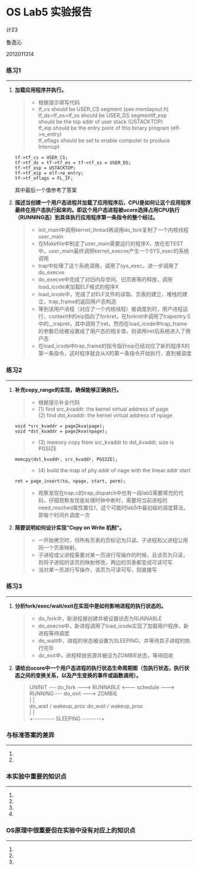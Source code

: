 # OS Lab5 实验报告

计23

鲁逸沁

2012011314

### 练习1
---
1.	<b>加载应用程序并执行。</b>

	> * 根据提示填写代码
	> * tf_cs should be USER_CS segment (see memlayout.h)<br/>
	tf_ds=tf_es=tf_ss should be USER_DS segmenttf_esp<br/>
	should be the top addr of user stack (USTACKTOP)<br/>
	tf_eip should be the entry point of this binary program (elf->e_entry)<br/>
	tf_eflags should be set to enable computer to produce Interrupt<br/>
	```
	tf->tf_cs = USER_CS;
    tf->tf_ds = tf->tf_es = tf->tf_ss = USER_DS;
    tf->tf_esp = USTACKTOP;
    tf->tf_eip = elf->e_entry;
    tf->tf_eflags = FL_IF;
	```
	其中最后一个值参考了答案

2.	<b>描述当创建一个用户态进程并加载了应用程序后，CPU是如何让这个应用程序最终在用户态执行起来的。即这个用户态进程被ucore选择占用CPU执行（RUNNING态）到具体执行应用程序第一条指令的整个经过。</b>
	
	> * init_main中调用kernel_thread再调用do_fork复制了一个内核线程user_main
	> * 在Makefile中制定了user_main需要运行的程序X，放在宏TEST中，user_main最终调用kernel_execve产生一个SYS_exec的系统调用
	> * trap中处理了这个系统调用，调用了sys_exec，进一步调用了do_execve
	> * do_execve中完成了对旧内存空间、旧页表等的释放，调用load_icode来加载ELF格式的程序X
	> * load_icode中，完成了对ELF文件的读取、页表的建立、堆栈的建立，trap_frame的返回用户态构造
	> * 等到该用户进程（对应了一个内核线程）被调度到时，用户进程运行，context中的eip指向了forkret，在forkret中调用了trapentry.S中的__trapret，其中调用了iret。然而在load_icode中trap_frame的参数已经被设置成了用户态的相关值，则调用iret后系统进入了用户态
	> * 在load_icode中trap_frame的指令指针eip已经对应了新的程序X的第一条指令，这时程序就会从X的第一条指令开始执行，直到被调度

### 练习2
---
1.	<b>补充copy_range的实现，确保能够正确执行。</b>

	> * 根据提示补全代码
	> * (1) find src_kvaddr: the kernel virtual address of page<br/>
	(2) find dst_kvaddr: the kernel virtual address of npage
	```
	void *src_kvaddr = page2kva(page);
	void *dst_kvaddr = page2kva(npage);
	```
	> * (3) memory copy from src_kvaddr to dst_kvaddr, size is PGSIZE
	```
	memcpy(dst_kvaddr, src_kvaddr, PGSIZE);
	```
	> * (4) build the map of phy addr of  nage with the linear addr start
	```
	ret = page_insert(to, npage, start, perm);
	```
	> * 观察发现在trap.c的trap_dispatch中也有一段lab5需要填充的代码，仔细观察发现是处理时钟中断时，需要将当前进程的need_resched属性置位1，这个可能时lab5中最初级的调度算法，即每个时间片调度一次

2.	<b>简要说明如何设计实现”Copy on Write 机制“。</b>

	> * 一开始拷贝时，将所有页表的页标记为只读。子进程和父进程公用同一个页表映射。
	> * 子进程或父进程需要对某一页进行写操作的时候，且该页为只读，则将子进程的该页的映射修改，两边的页表都变成可读可写
	> * 当对某一页进行写操作，该页为可读可写，则直接写

### 练习3
---
1.	<b>分析fork/exec/wait/exit在实现中是如何影响进程的执行状态的。</b>
	
	> * do_fork中，新进程被创建并被设置状态为RUNNABLE
	> * do_execve中，新进程调用了load_icode实现了加载用户程序，新进程等待调度
	> * do_wait中，进程的状态被设置为SLEEPING，并等待其子进程的执行完毕
	> * do_exit中，进程释放资源并被设为ZOMBIE状态，等待回收
	
2.	<b>请给出ucore中一个用户态进程的执行状态生命周期图（包执行状态，执行状态之间的变换关系，以及产生变换的事件或函数调用）。</b>

	> UNINIT --- do_fork ---> RUNNABLE <--- schedule ---> RUNNING --- do_exit ---> ZOMBIE<br/>
	                             |                           |<br/>
	                   do_wait / wakeup_proc        do_wait / wakeup_proc<br/>
	                             |                           |<br/>
	                             +--------- SLEEPING --------+

### 与标准答案的差异
---
1.	
2.	

### 本实验中重要的知识点
---
1.	
2.	
3.	
4.	

### OS原理中很重要但在实验中没有对应上的知识点
---
1.	
2.	
3.	
